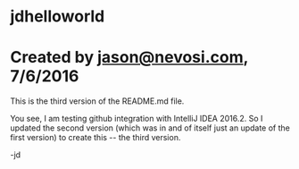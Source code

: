 # jdhelloworld
# Created by jason@nevosi.com, 7/6/2016

This is the third version of the README.md file.

You see, I am testing github integration with IntelliJ IDEA 2016.2.  So 
I updated the second version (which was in and of itself just an update 
of the first version) to create this -- the third version.

-jd
